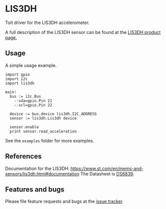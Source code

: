 # LIS3DH

Toit driver for the LIS3DH accelerometer.

A full description of the LIS3DH sensor can be found at the [LIS3DH product page.][prodpage]

## Usage

A simple usage example.

```
import gpio
import i2c
import lis3dh

main:
  bus := i2c.Bus
    --sda=gpio.Pin 21
    --scl=gpio.Pin 22

  device := bus.device lis3dh.I2C_ADDRESS
  sensor := lis3dh.Lis3dh device

  sensor.enable
  print sensor.read_acceleration
```

See the `examples` folder for more examples.

## References

Documentation for the LIS3DH: https://www.st.com/en/mems-and-sensors/lis3dh.html#documentation
The Datasheet is [DS6839](https://www.st.com/resource/en/datasheet/lis3dh.pdf).

## Features and bugs

Please file feature requests and bugs at the [issue tracker][tracker].

[tracker]: https://github.com/nilwes/LIS3DH/issues
[prodpage]: https://www.st.com/en/mems-and-sensors/lis3dh.html#documentation
[datasheet]: https://www.st.com/resource/en/datasheet/lis3dh.pdf
